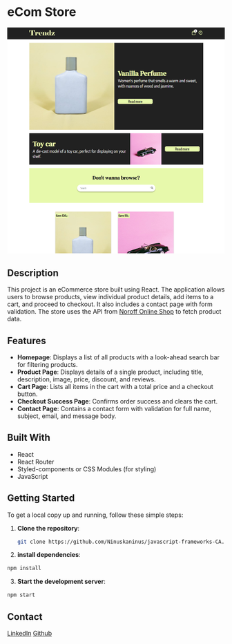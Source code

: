 # eCom Store

![screenshot of webpage](./src/img/trendz.png)

## Description
This project is an eCommerce store built using React. The application allows users to browse products, view individual product details, add items to a cart, and proceed to checkout. It also includes a contact page with form validation. The store uses the API from [Noroff Online Shop](https://v2.api.noroff.dev/online-shop) to fetch product data.

## Features
- **Homepage**: Displays a list of all products with a look-ahead search bar for filtering products.
- **Product Page**: Displays details of a single product, including title, description, image, price, discount, and reviews.
- **Cart Page**: Lists all items in the cart with a total price and a checkout button.
- **Checkout Success Page**: Confirms order success and clears the cart.
- **Contact Page**: Contains a contact form with validation for full name, subject, email, and message body.

## Built With
- React
- React Router
- Styled-components or CSS Modules (for styling)
- JavaScript

## Getting Started
To get a local copy up and running, follow these simple steps:

1. **Clone the repository**:
   ```sh
   git clone https://github.com/Ninuskaninus/javascript-frameworks-CA.git
   ```

2. **install dependencies**:
```sh
npm install
```

3. **Start the development server**:
```sh
npm start
```

## Contact
[LinkedIn](https://www.linkedin.com/in/nina-amdal-a289a719a/)
[Github](https://github.com/Ninuskaninus)

